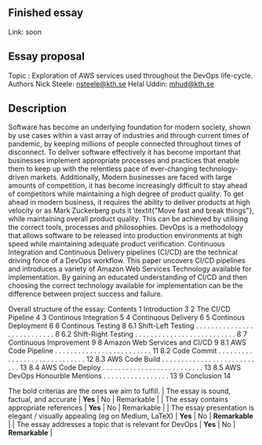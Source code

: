 ## Finished essay
Link: soon

## Essay proposal
Topic : Exploration of AWS services used throughout the DevOps life-cycle.
Authors
Nick Steele: nsteele@kth.se
Helal Uddin: mhud@kth.se

## Description
Software has become an underlying foundation for modern society, shown by use cases within a vast array of industries and through current times of pandemic, by keeping millions of people connected throughout times of disconnect. To deliver software effectively it has become important that businesses implement appropriate processes and practices that enable them to keep up with the relentless pace of ever-changing technology-driven markets. Additionally, Modern businesses are faced with large amounts of competition, it has become increasingly difficult to stay ahead of competitors while maintaining a high degree of product quality. To get ahead in modern business, it requires the ability to deliver products at high velocity or as Mark Zuckerberg puts it \textit{"Move fast and break things"}, while maintaining overall product quality. This can be achieved by utilising the correct tools, processes and philosophies. DevOps is a methodology that allows software to be released into production environments at high speed while maintaining adequate product verification. Continuous Integration and Continuous Delivery pipelines (CI/CD) are the technical driving force of a DevOps workflow. This paper uncovers CI/CD pipelines and introduces a variety of Amazon Web Services Technology available for implementation. By gaining an educated understanding of CI/CD and then choosing the correct technology available for implementation can be the difference between project success and failure.

Overall structure of the essay:
Contents
1 Introduction 3
2 The CI/CD Pipeline 4
3 Continous Integration 5
4 Continuous Delivery 6
5 Continous Deployment 6
6 Continous Testing 8
6.1 Shift-Left Testing . . . . . . . . . . . . . . . . . . . . . . . . . . . 8
6.2 Shift-Right Testing . . . . . . . . . . . . . . . . . . . . . . . . . . 8
7 Continuous Improvement 9
8 Amazon Web Services and CI/CD 9
8.1 AWS Code Pipeline . . . . . . . . . . . . . . . . . . . . . . . . . 11
8.2 Code Commit . . . . . . . . . . . . . . . . . . . . . . . . . . . . . 12
8.3 AWS Code Build . . . . . . . . . . . . . . . . . . . . . . . . . . . 13
8.4 AWS Code Deploy . . . . . . . . . . . . . . . . . . . . . . . . . . 13
8.5 AWS DevOps Honourble Mentions . . . . . . . . . . . . . . . . . 13
9 Conclusion 14

The bold criterias are the ones we aim to fulfill.
| The essay is sound, factual, and accurate                                    | **Yes** | No | Remarkable |
| The essay contains appropriate references                                    | **Yes** | No | Remarkable |
| The essay presentation is elegant / visually appealing (eg on Medium, LaTeX) | **Yes** | No | **Remarkable** |
| The essay addresses a topic that is relevant for DevOps                      | **Yes** | No | **Remarkable** |
